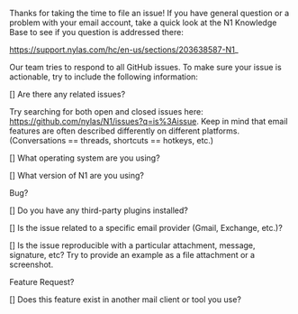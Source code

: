 Thanks for taking the time to file an issue! If you have general question or a problem with your email account, take a quick look at the N1 Knowledge Base to see if you question is addressed there:

https://support.nylas.com/hc/en-us/sections/203638587-N1_

Our team tries to respond to all GitHub issues. To make sure your issue is
actionable, try to include the following information:

[] Are there any related issues?

Try searching for both open and closed issues here: https://github.com/nylas/N1/issues?q=is%3Aissue. Keep in mind that email features are often described differently on different platforms. (Conversations == threads, shortcuts == hotkeys, etc.)

[] What operating system are you using?

[] What version of N1 are you using?


Bug?

[] Do you have any third-party plugins installed?

[] Is the issue related to a specific email provider (Gmail, Exchange, etc.)?

[] Is the issue reproducible with a particular attachment, message, signature, etc?
   Try to provide an example as a file attachment or a screenshot.


Feature Request?

[] Does this feature exist in another mail client or tool you use?